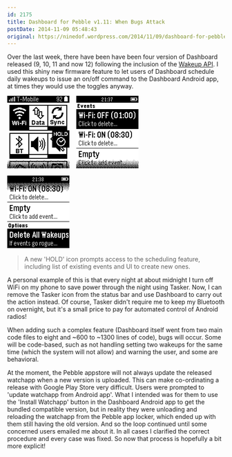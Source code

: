 ```yaml
---
id: 2175
title: Dashboard for Pebble v1.11: When Bugs Attack
postDate: 2014-11-09 05:48:43
original: https://ninedof.wordpress.com/2014/11/09/dashboard-for-pebble-v1-11-when-bugs-attack/
---
```


Over the last week, there have been have been four version of Dashboard released (9, 10, 11 and now 12) following the inclusion of the  [Wakeup API](http://pbldev.io/wakeup). I used this shiny new firmware feature to let users of Dashboard schedule daily wakeups to issue an on/off command to the Dashboard Android app, at times they would use the toggles anyway.

![](/assets/media/2014/11/pebble-screenshot_2014-11-08_21-37-47.png)    ![](/assets/media/2014/11/pebble-screenshot_2014-11-08_21-38-04.png)

![](/assets/media/2014/11/pebble-screenshot_2014-11-08_21-38-11.png)
<blockquote>A new 'HOLD' icon prompts access to the scheduling feature, including list of existing events and UI to create new ones.</blockquote>
A personal example of this is that every night at about midnight I turn off WiFi on my phone to save power through the night using Tasker. Now, I can remove the Tasker icon from the status bar and use Dashboard to carry out the action instead. Of course, Tasker didn't require me to keep my Bluetooth on overnight, but it's a small price to pay for automated control of Android radios!

When adding such a complex feature (Dashboard itself went from two main code files to eight and ~600 to ~1300 lines of code), bugs will occur. Some will be code-based, such as not handling setting two wakeups for the same time (which the system will not allow) and warning the user, and some are behavioral.

At the moment, the Pebble appstore will not always update the released watchapp when a new version is uploaded. This can make co-ordinating a release with Google Play Store very difficult. Users were prompted to 'update watchapp from Android app'. What I intended was for them to use the 'Install Watchapp' button in the Dashboard Android app to get the bundled compatible version, but in reality they were unloading and reloading the watchapp from the Pebble app locker, which ended up with them still having the old version. And so the loop continued until some concerned users emailed me about it. In all cases I clarified the correct procedure and every case was fixed. So now that process is hopefully a bit more explicit!
